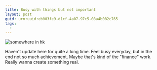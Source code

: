 ```yaml
---
title: Busy with things but not important
layout: post
guid: urn:uuid:eb003fe9-d1cf-4a07-97c5-08a4b082c765
tags: 
  - 
---
```


![somewhere in hk](http://pic.yupoo.com/lishugo/Eb0C7rzm/tmuxh.jpg)

Haven't update here for quite a long time. Feel busy everyday, but in the end not so much achievement. Maybe that's kind of the "finance" work. Really wanna create something real. 

